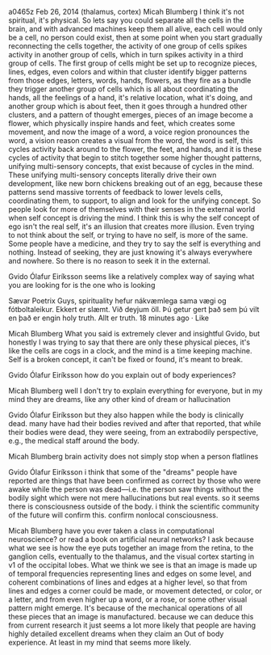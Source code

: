 a0465z
Feb 26, 2014
(thalamus, cortex) 
Micah Blumberg
I think it's not spiritual, it's physical. So lets say you could separate all the cells in the brain, and with advanced machines keep them all alive, each cell would only be a cell, no person could exist, then at some point when you start gradually reconnecting the cells together, the activity of one group of cells spikes activity in another group of cells, which in turn spikes activity in a third group of cells. The first group of cells might be set up to recognize pieces, lines, edges, even colors and within that cluster identify bigger patterns from those edges, letters, words, hands, flowers, as they fire as a bundle they trigger another group of cells which is all about coordinating the hands, all the feelings of a hand, it's relative location, what it's doing, and another group which is about feet, then it goes through a hundred other clusters, and a pattern of thought emerges, pieces of an image become a flower, which physically inspire hands and feet, which creates some movement, and now the image of a word, a voice region pronounces the word, a vision reason creates a visual from the word, the word is self, this cycles activity back around to the flower, the feet, and hands, and it is these cycles of activity that begin to stitch together some higher thought patterns, unifying multi-sensory concepts, that exist because of cycles in the mind. These unifying multi-sensory concepts literally drive their own development, like new born chickens breaking out of an egg, because these patterns send massive torrents of feedback to lower levels cells, coordinating them, to support, to align and look for the unifying concept. So people look for more of themselves with their senses in the external world when self concept is driving the mind. I think this is why the self concept of ego isn't the real self, it's an illusion that creates more illusion. Even trying to not think about the self, or trying to have no self, is more of the same. Some people have a medicine, and they try to say the self is everything and nothing. Instead of seeking, they are just knowing it's always everywhere and nowhere. So there is no reason to seek it in the external.

Gvido Ólafur Eiríksson
seems like a relatively complex way of saying what you are looking for is the one who is looking

Sævar Poetrix
Guys, spirituality hefur nákvæmlega sama vægi og fótboltaleikur. Ekkert er slæmt. Við deyjum öll. 
Þú getur gert það sem þú vilt en það er engin holy truth. Allt er truth.
18 minutes ago · Like

Micah Blumberg
What you said is extremely clever and insightful Gvido, but honestly I was trying to say that there are only these physical pieces, it's like the cells are cogs in a clock, and the mind is a time keeping machine. Self is a broken concept, it can't be fixed or found, it's meant to break.

Gvido Ólafur Eiríksson
how do you explain out of body experiences?

Micah Blumberg
well I don't try to explain everything for everyone, but in my mind they are dreams, like any other kind of dream or hallucination

Gvido Ólafur Eiríksson
but they also happen while the body is clinically dead.
many have had their bodies revived and after that reported, that while their bodies were dead, they were seeing, from an extrabodily perspective, e.g., the medical staff around the body.

Micah Blumberg
brain activity does not simply stop when a person flatlines

Gvido Ólafur Eiríksson
i think that some of the "dreams" people have reported are things that have been confirmed as correct by those who were awake while the person was dead––i.e. the person saw things without the bodily sight which were not mere hallucinations but real events. so it seems there is consciousness outside of the body. i think the scientific community of the future will confirm this. confirm nonlocal consciousness.

Micah Blumberg
have you ever taken a class in computational neuroscience? or read a book on artificial neural networks? I ask because what we see is how the eye puts together an image from the retina, to the ganglion cells, eventually to the thalamus, and the visual cortex starting in v1 of the occipital lobes. What we think we see is that an image is made up of temporal frequencies representing lines and edges on some level, and coherent combinations of lines and edges at a higher level, so that from lines and edges a corner could be made, or movement detected, or color, or a letter, and from even higher up a word, or a rose, or some other visual pattern might emerge. It's because of the mechanical operations of all these pieces that an image is manufactured. because we can deduce this from current research it just seems a lot more likely that people are having highly detailed excellent dreams when they claim an Out of body experience. At least in my mind that seems more likely. 
